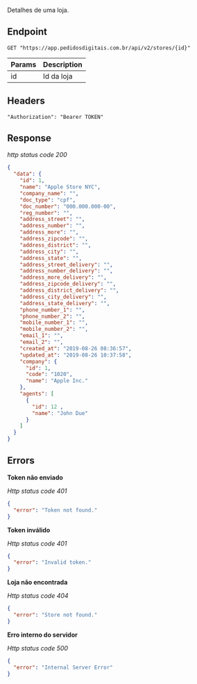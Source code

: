 Detalhes de uma loja.

## Endpoint

```
GET "https://app.pedidosdigitais.com.br/api/v2/stores/{id}"
```

| Params | Description |
|---|---|
| id | Id da loja |

## Headers

```
"Authorization": "Bearer TOKEN"
```

## Response

*http status code 200*

```json
{
  "data": {
    "id": 1,
    "name": "Apple Store NYC",
    "company_name": "",
    "doc_type": "cpf",
    "doc_number": "000.000.000-00",
    "reg_number": "",
    "address_street": "",
    "address_number": "",
    "address_more": "",
    "address_zipcode": "",
    "address_district": "",
    "address_city": "",
    "address_state": "",
    "address_street_delivery": "",
    "address_number_delivery": "",
    "address_more_delivery": "",
    "address_zipcode_delivery": "",
    "address_district_delivery": "",
    "address_city_delivery": "",
    "address_state_delivery": "",
    "phone_number_1": "",
    "phone_number_2": "",
    "mobile_number_1": "",
    "mobile_number_2": "",
    "email_1": "",
    "email_2": "",
    "created_at": "2019-08-26 08:36:57",
    "updated_at": "2019-08-26 10:37:58",
    "company": {
      "id": 1,
      "code": "1020",
      "name": "Apple Inc."
    },
    "agents": [
      {
        "id": 12 ,
        "name": "John Due"
      }
    ]
  }
}
```

## Errors

**Token não enviado**

*Http status code 401*

```json
{
  "error": "Token not found."
}
```

**Token inválido**

*Http status code 401*

```json
{
  "error": "Invalid token."
}
```

**Loja não encontrada**

*Http status code 404*

```json
{
  "error": "Store not found."
}
```

**Erro interno do servidor**

*Http status code 500*

```json
{
  "error": "Internal Server Error"
}
```
